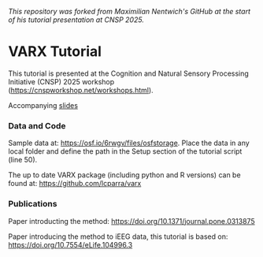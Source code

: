 _This repository was forked from Maximilian Nentwich's GitHub at the start of his tutorial presentation at CNSP 2025._

# VARX Tutorial 
This tutorial is presented at the Cognition and Natural Sensory Processing Initiative (CNSP) 2025 workshop (https://cnspworkshop.net/workshops.html). 

Accompanying [slides](https://docs.google.com/presentation/d/1b3uYjyeKYiQ-dL5yWVOypmJvh_hkjyndc2r019XE5l8/edit?usp=sharing)

### Data and Code
Sample data at: https://osf.io/6rwgv/files/osfstorage. Place the data in any local folder and define the path in the Setup section of the tutorial script (line 50). 

The up to date VARX package (including python and R versions) can be found at: https://github.com/lcparra/varx

### Publications
Paper introducting the method: https://doi.org/10.1371/journal.pone.0313875

Paper introducing the method to iEEG data, this tutorial is based on: https://doi.org/10.7554/eLife.104996.3
